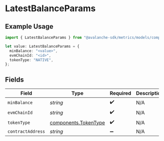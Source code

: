 # LatestBalanceParams

## Example Usage

```typescript
import { LatestBalanceParams } from "@avalanche-sdk/metrics/models/components";

let value: LatestBalanceParams = {
  minBalance: "<value>",
  evmChainId: "<id>",
  tokenType: "NATIVE",
};
```

## Fields

| Field                                                        | Type                                                         | Required                                                     | Description                                                  |
| ------------------------------------------------------------ | ------------------------------------------------------------ | ------------------------------------------------------------ | ------------------------------------------------------------ |
| `minBalance`                                                 | *string*                                                     | :heavy_check_mark:                                           | N/A                                                          |
| `evmChainId`                                                 | *string*                                                     | :heavy_check_mark:                                           | N/A                                                          |
| `tokenType`                                                  | [components.TokenType](../../models/components/tokentype.md) | :heavy_check_mark:                                           | N/A                                                          |
| `contractAddress`                                            | *string*                                                     | :heavy_minus_sign:                                           | N/A                                                          |